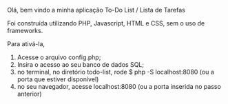 Olá, bem vindo a minha aplicação To-Do List / Lista de Tarefas

Foi construída utilizando PHP, Javascript, HTML e CSS, sem o uso de frameworks.

Para ativá-la, 
1. Acesse o arquivo config.php;
2. Insira o acesso ao seu banco de dados SQL;
3. no terminal, no diretório todo-list, rode $ php -S localhost:8080 (ou a porta que estiver disponível)
4. no seu navegador, acesse localhost:8080 (ou a porta inserida no passo anterior)